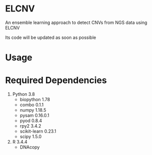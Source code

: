 # ELCNV
An ensemble learning approach to detect CNVs from NGS data using ELCNV </br>


Its code will be updated as soon as possible

# Usage


# Required Dependencies
1. Python 3.8            
    - biopython     1.78
    - combo         0.1.1
    - numpy         1.18.5
    - pysam         0.16.0.1
    - pyod          0.8.4
    - rpy2          3.4.2
    - scikit-learn  0.23.1
    - scipy         1.5.0
2. R 3.4.4
    - DNAcopy



